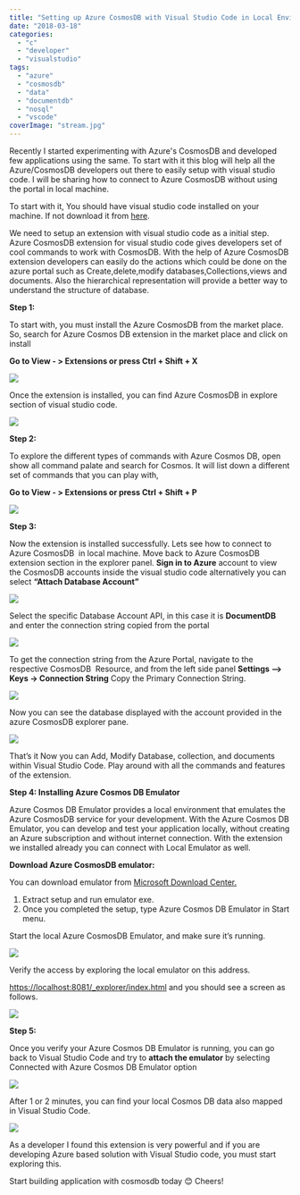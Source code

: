 ```yaml
---
title: "Setting up Azure CosmosDB with Visual Studio Code in Local Environment"
date: "2018-03-18"
categories: 
  - "c"
  - "developer"
  - "visualstudio"
tags: 
  - "azure"
  - "cosmosdb"
  - "data"
  - "documentdb"
  - "nosql"
  - "vscode"
coverImage: "stream.jpg"
---
```


Recently I started experimenting with Azure's CosmosDB and developed few applications using the same. To start with it this blog will help all the Azure/CosmosDB developers out there to easily setup with visual studio code. I will be sharing how to connect to Azure CosmosDB without using the portal in local machine.

To start with it, You should have visual studio code installed on your machine. If not download it from [here](https://code.visualstudio.com/download).

We need to setup an extension with visual studio code as a initial step. Azure CosmosDB extension for visual studio code gives developers set of cool commands to work with CosmosDB. With the help of Azure CosmosDB extension developers can easily do the actions which could be done on the azure portal such as Create,delete,modify databases,Collections,views and documents. Also the hierarchical representation will provide a better way to understand the structure of database.

**Step 1:**

To start with, you must install the Azure CosmosDB from the market place. So, search for Azure Cosmos DB extension in the market place and click on install

**Go to View - > Extensions or press Ctrl + Shift + X**

[![](https://sajeetharan.wordpress.com/wp-content/uploads/2018/03/17d1f-2018-03-18_14-54-29.png?w=300)](https://sajeetharan.wordpress.com/wp-content/uploads/2018/03/17d1f-2018-03-18_14-54-29.png)

Once the extension is installed, you can find Azure CosmosDB in explore section of visual studio code.

[![](https://sajeetharan.wordpress.com/wp-content/uploads/2018/03/da0f0-2018-03-18_14-57-18.png?w=300)](https://sajeetharan.wordpress.com/wp-content/uploads/2018/03/da0f0-2018-03-18_14-57-18.png)

**Step 2:**

To explore the different types of commands with Azure Cosmos DB, open show all command palate and search for Cosmos. It will list down a different set of commands that you can play with,

**Go to View - > Extensions or press Ctrl + Shift + P**              

[![](https://sajeetharan.wordpress.com/wp-content/uploads/2018/03/639bc-2018-03-18_15-16-40.png?w=300)](https://sajeetharan.wordpress.com/wp-content/uploads/2018/03/639bc-2018-03-18_15-16-40.png)

**Step 3:**

Now the extension is installed successfully. Lets see how to connect to Azure CosmosDB  in local machine. Move back to Azure CosmosDB extension section in the explorer panel. **Sign in to Azure** account to view the CosmosDB accounts inside the visual studio code alternatively you can select **“Attach Database Account”**

[![](https://sajeetharan.wordpress.com/wp-content/uploads/2018/03/7d7a7-2018-03-18_15-16-40.png?w=300)](https://sajeetharan.wordpress.com/wp-content/uploads/2018/03/7d7a7-2018-03-18_15-16-40.png)

Select the specific Database Account API, in this case it is **DocumentDB** and enter the connection string copied from the portal

[![](https://sajeetharan.wordpress.com/wp-content/uploads/2018/03/fed50-2018-03-18_15-57-40.png?w=300)](https://sajeetharan.wordpress.com/wp-content/uploads/2018/03/fed50-2018-03-18_15-57-40.png)

To get the connection string from the Azure Portal, navigate to the respective CosmosDB  Resource, and from the left side panel **Settings –> Keys -> Connection String** Copy the Primary Connection String.

[![](https://sajeetharan.wordpress.com/wp-content/uploads/2018/03/a5ebb-2018-03-18_15-59-41.png?w=300)](https://sajeetharan.wordpress.com/wp-content/uploads/2018/03/a5ebb-2018-03-18_15-59-41.png)

Now you can see the database displayed with the account provided in the azure CosmosDB explorer pane.

[![](https://sajeetharan.wordpress.com/wp-content/uploads/2018/03/dc965-2018-03-18_16-03-44.png?w=300)](https://sajeetharan.wordpress.com/wp-content/uploads/2018/03/dc965-2018-03-18_16-03-44.png)

That’s it Now you can Add, Modify Database, collection, and documents within Visual Studio Code. Play around with all the commands and features of the extension.

**Step 4: Installing Azure Cosmos DB Emulator**

Azure Cosmos DB Emulator provides a local environment that emulates the Azure CosmosDB service for your development. With the Azure Cosmos DB Emulator, you can develop and test your application locally, without creating an Azure subscription and without internet connection. With the extension we installed already you can connect with Local Emulator as well.

**Download Azure CosmosDB emulator:**

You can download emulator from [Microsoft Download Center.](https://aka.ms/cosmosdb-emulator)

1. Extract setup and run emulator exe.
2. Once you completed the setup, type Azure Cosmos DB Emulator in Start menu.

Start the local Azure CosmosDB Emulator, and make sure it’s running.

[![](https://sajeetharan.wordpress.com/wp-content/uploads/2018/03/1ca7a-2018-03-18_16-17-51.png?w=193)](https://sajeetharan.wordpress.com/wp-content/uploads/2018/03/1ca7a-2018-03-18_16-17-51.png)

Verify the access by exploring the local emulator on this address.

[https://localhost:8081/\_explorer/index.html](https://localhost:8081/_explorer/index.html) and you should see a screen as follows.

[![](https://sajeetharan.wordpress.com/wp-content/uploads/2018/03/b772f-2018-03-18_16-16-56.png?w=300)](https://sajeetharan.wordpress.com/wp-content/uploads/2018/03/b772f-2018-03-18_16-16-56.png)

**Step 5:**

Once you verify your Azure Cosmos DB Emulator is running, you can go back to Visual Studio Code and try to **attach the emulator** by selecting Connected with Azure Cosmos DB Emulator option

[![](https://sajeetharan.wordpress.com/wp-content/uploads/2018/03/bc4d4-2018-03-18_16-19-48.png?w=300)](https://sajeetharan.wordpress.com/wp-content/uploads/2018/03/bc4d4-2018-03-18_16-19-48.png)

After 1 or 2 minutes, you can find your local Cosmos DB data also mapped in Visual Studio Code.

[![](https://sajeetharan.wordpress.com/wp-content/uploads/2018/03/b8116-2018-03-18_16-47-23.png?w=300)](https://sajeetharan.wordpress.com/wp-content/uploads/2018/03/b8116-2018-03-18_16-47-23.png)

As a developer I found this extension is very powerful and if you are developing Azure based solution with Visual Studio code, you must start exploring this.

Start building application with cosmosdb today 😊 Cheers!
